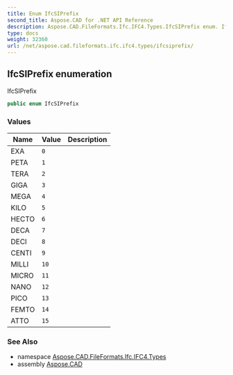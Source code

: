 ```yaml
---
title: Enum IfcSIPrefix
second_title: Aspose.CAD for .NET API Reference
description: Aspose.CAD.FileFormats.Ifc.IFC4.Types.IfcSIPrefix enum. IfcSIPrefix
type: docs
weight: 32360
url: /net/aspose.cad.fileformats.ifc.ifc4.types/ifcsiprefix/
---
```

## IfcSIPrefix enumeration

IfcSIPrefix

```csharp
public enum IfcSIPrefix
```

### Values

| Name | Value | Description |
| --- | --- | --- |
| EXA | `0` |  |
| PETA | `1` |  |
| TERA | `2` |  |
| GIGA | `3` |  |
| MEGA | `4` |  |
| KILO | `5` |  |
| HECTO | `6` |  |
| DECA | `7` |  |
| DECI | `8` |  |
| CENTI | `9` |  |
| MILLI | `10` |  |
| MICRO | `11` |  |
| NANO | `12` |  |
| PICO | `13` |  |
| FEMTO | `14` |  |
| ATTO | `15` |  |

### See Also

* namespace [Aspose.CAD.FileFormats.Ifc.IFC4.Types](../../aspose.cad.fileformats.ifc.ifc4.types/)
* assembly [Aspose.CAD](../../)


